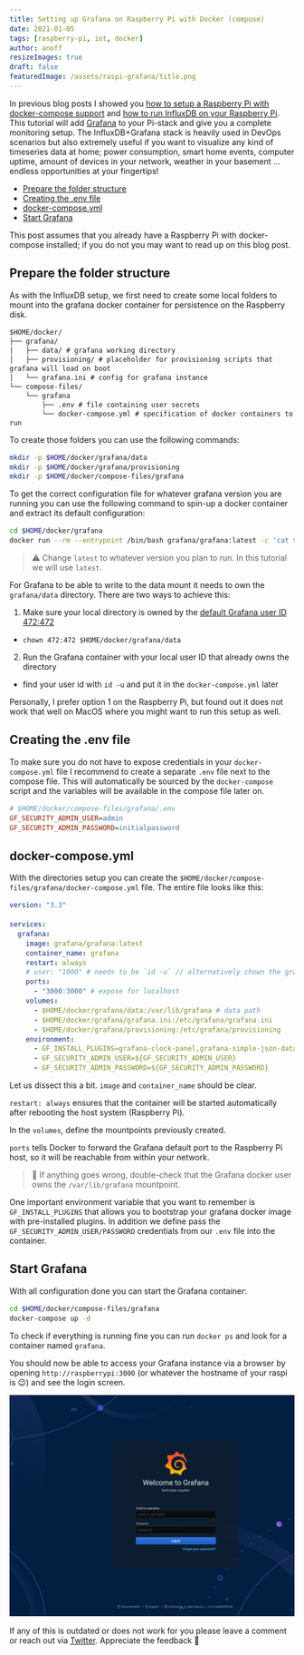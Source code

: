 ```yaml
---
title: Setting up Grafana on Raspberry Pi with Docker (compose)
date: 2021-01-05
tags: [raspberry-pi, iot, docker]
author: anoff
resizeImages: true
draft: false
featuredImage: /assets/raspi-grafana/title.png
---
```


In previous blog posts I showed you [how to setup a Raspberry Pi with docker-compose support](/2020-12-install-docker-raspi) and [how to run InfluxDB on your Raspberry Pi](/2020-12-run-influx-on-raspi-docker-compose).
This tutorial will add [Grafana](https://grafana.com) to your Pi-stack and give you a complete monitoring setup.
The InfluxDB+Grafana stack is heavily used in DevOps scenarios but also extremely useful if you want to visualize any kind of timeseries data at home; power consumption, smart home events, computer uptime, amount of devices in your network, weather in your basement ... endless opportunities at your fingertips!

<!--more-->

<!-- TOC depthFrom:2 -->

- [Prepare the folder structure](#prepare-the-folder-structure)
- [Creating the .env file](#creating-the-env-file)
- [docker-compose.yml](#docker-composeyml)
- [Start Grafana](#start-grafana)

<!-- /TOC -->

This post assumes that you already have a Raspberry Pi with docker-compose installed; if you do not you may want to read up on this blog post.

## Prepare the folder structure

As with the InfluxDB setup, we first need to create some local folders to mount into the grafana docker container for persistence on the Raspberry disk.

```text
$HOME/docker/
├── grafana/
│   ├── data/ # grafana working directory
│   ├── provisioning/ # placeholder for provisioning scripts that grafana will load on boot
│   └── grafana.ini # config for grafana instance
└── compose-files/
    └── grafana
        ├── .env # file containing user secrets
        └── docker-compose.yml # specification of docker containers to run
```

To create those folders you can use the following commands:

```sh
mkdir -p $HOME/docker/grafana/data
mkdir -p $HOME/docker/grafana/provisioning
mkdir -p $HOME/docker/compose-files/grafana
```

To get the correct configuration file for whatever grafana version you are running you can use the following command to spin-up a docker container and extract its default configuration:

```sh
cd $HOME/docker/grafana
docker run --rm --entrypoint /bin/bash grafana/grafana:latest -c 'cat $GF_PATHS_CONFIG' > grafana.ini
```

> ⚠️ Change `latest` to whatever version you plan to run. In this tutorial we will use `latest`.

For Grafana to be able to write to the data mount it needs to own the `grafana/data` directory.
There are two ways to achieve this:

1. Make sure your local directory is owned by the [default Grafana user ID 472:472](https://grafana.com/docs/grafana/latest/installation/docker/#migrate-to-v51-or-later)
  * `chown 472:472 $HOME/docker/grafana/data`
2. Run the Grafana container with your local user ID that already owns the directory
  * find your user id with `id -u` and put it in the `docker-compose.yml` later

Personally, I prefer option 1 on the Raspberry Pi, but found out it does not work that well on MacOS where you might want to run this setup as well.

## Creating the .env file

To make sure you do not have to expose credentials in your `docker-compose.yml` file I recommend to create a separate `.env` file next to the compose file.
This will automatically be sourced by the `docker-compose` script and the variables will be available in the compose file later on.

```ini
# $HOME/docker/compose-files/grafana/.env
GF_SECURITY_ADMIN_USER=admin
GF_SECURITY_ADMIN_PASSWORD=initialpassword
```

## docker-compose.yml

With the directories setup you can create the `$HOME/docker/compose-files/grafana/docker-compose.yml` file.
The entire file looks like this:

```yaml
version: "3.3"

services:
  grafana:
    image: grafana/grafana:latest
    container_name: grafana
    restart: always
    # user: "1000" # needs to be `id -u` // alternatively chown the grafana/data dir to 472:472
    ports:
      - "3000:3000" # expose for localhost
    volumes:
      - $HOME/docker/grafana/data:/var/lib/grafana # data path
      - $HOME/docker/grafana/grafana.ini:/etc/grafana/grafana.ini
      - $HOME/docker/grafana/provisioning:/etc/grafana/provisioning
    environment:
      - GF_INSTALL_PLUGINS=grafana-clock-panel,grafana-simple-json-datasource
      - GF_SECURITY_ADMIN_USER=${GF_SECURITY_ADMIN_USER}
      - GF_SECURITY_ADMIN_PASSWORD=${GF_SECURITY_ADMIN_PASSWORD}
```

Let us dissect this a bit.
`image` and `container_name` should be clear.

`restart: always` ensures that the container will be started automatically after rebooting the host system (Raspberry Pi).

In the `volumes`, define the mountpoints previously created.

`ports` tells Docker to forward the Grafana default port to the Raspberry Pi host, so it will be reachable from within your network.

> 🚨 If anything goes wrong, double-check that the Grafana docker user owns the `/var/lib/grafana` mountpoint.

One important environment variable that you want to remember is `GF_INSTALL_PLUGINS` that allows you to bootstrap your grafana docker image with pre-installed plugins.
In addition we define pass the `GF_SECURITY_ADMIN_USER/PASSWORD` credentials from our `.env` file into the container.

## Start Grafana

With all configuration done you can start the Grafana container:

```sh
cd $HOME/docker/compose-files/grafana
docker-compose up -d
```

To check if everything is running fine you can run `docker ps` and look for a container named `grafana`.

You should now be able to access your Grafana instance via a browser by opening `http://raspberrypi:3000` (or whatever the hostname of your raspi is 😉) and see the login screen.

![Screenshot of Grafana login screen](/assets/raspi-grafana/grafana-login.png)

If any of this is outdated or does not work for you please leave a comment or reach out via [Twitter](https://twitter.com/anoff_io).
Appreciate the feedback 👋
